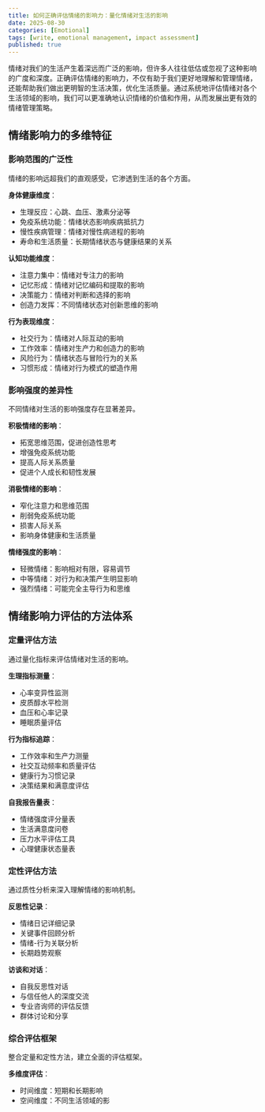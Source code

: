 ```yaml
---
title: 如何正确评估情绪的影响力：量化情绪对生活的影响
date: 2025-08-30
categories: [Emotional]
tags: [write, emotional management, impact assessment]
published: true
---
```


情绪对我们的生活产生着深远而广泛的影响，但许多人往往低估或忽视了这种影响的广度和深度。正确评估情绪的影响力，不仅有助于我们更好地理解和管理情绪，还能帮助我们做出更明智的生活决策，优化生活质量。通过系统地评估情绪对各个生活领域的影响，我们可以更准确地认识情绪的价值和作用，从而发展出更有效的情绪管理策略。

## 情绪影响力的多维特征

### 影响范围的广泛性

情绪的影响远超我们的直观感受，它渗透到生活的各个方面。

**身体健康维度**：
- 生理反应：心跳、血压、激素分泌等
- 免疫系统功能：情绪状态影响疾病抵抗力
- 慢性疾病管理：情绪对慢性病进程的影响
- 寿命和生活质量：长期情绪状态与健康结果的关系

**认知功能维度**：
- 注意力集中：情绪对专注力的影响
- 记忆形成：情绪对记忆编码和提取的影响
- 决策能力：情绪对判断和选择的影响
- 创造力发挥：不同情绪状态对创新思维的影响

**行为表现维度**：
- 社交行为：情绪对人际互动的影响
- 工作效率：情绪对生产力和创造力的影响
- 风险行为：情绪状态与冒险行为的关系
- 习惯形成：情绪对行为模式的塑造作用

### 影响强度的差异性

不同情绪对生活的影响强度存在显著差异。

**积极情绪的影响**：
- 拓宽思维范围，促进创造性思考
- 增强免疫系统功能
- 提高人际关系质量
- 促进个人成长和韧性发展

**消极情绪的影响**：
- 窄化注意力和思维范围
- 削弱免疫系统功能
- 损害人际关系
- 影响身体健康和生活质量

**情绪强度的影响**：
- 轻微情绪：影响相对有限，容易调节
- 中等情绪：对行为和决策产生明显影响
- 强烈情绪：可能完全主导行为和思维

## 情绪影响力评估的方法体系

### 定量评估方法

通过量化指标来评估情绪对生活的影响。

**生理指标测量**：
- 心率变异性监测
- 皮质醇水平检测
- 血压和心率记录
- 睡眠质量评估

**行为指标追踪**：
- 工作效率和生产力测量
- 社交互动频率和质量评估
- 健康行为习惯记录
- 决策结果和满意度评估

**自我报告量表**：
- 情绪强度评分量表
- 生活满意度问卷
- 压力水平评估工具
- 心理健康状态量表

### 定性评估方法

通过质性分析来深入理解情绪的影响机制。

**反思性记录**：
- 情绪日记详细记录
- 关键事件回顾分析
- 情绪-行为关联分析
- 长期趋势观察

**访谈和对话**：
- 自我反思性对话
- 与信任他人的深度交流
- 专业咨询师的评估反馈
- 群体讨论和分享

### 综合评估框架

整合定量和定性方法，建立全面的评估框架。

**多维度评估**：
- 时间维度：短期和长期影响
- 空间维度：不同生活领域的影